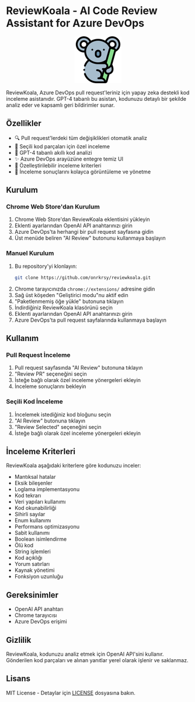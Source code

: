 # ReviewKoala - AI Code Review Assistant for Azure DevOps

<div align="center">
  <img src="images/icon128.png" alt="ReviewKoala Logo" width="128" height="128">
</div>

ReviewKoala, Azure DevOps pull request'leriniz için yapay zeka destekli kod inceleme asistanıdır. GPT-4 tabanlı bu asistan, kodunuzu detaylı bir şekilde analiz eder ve kapsamlı geri bildirimler sunar.

## Özellikler

- 🔍 Pull request'lerdeki tüm değişiklikleri otomatik analiz
- 📝 Seçili kod parçaları için özel inceleme
- 🤖 GPT-4 tabanlı akıllı kod analizi
- ✨ Azure DevOps arayüzüne entegre temiz UI
- 🎯 Özelleştirilebilir inceleme kriterleri
- 🔄 İnceleme sonuçlarını kolayca görüntüleme ve yönetme

## Kurulum


### Chrome Web Store'dan Kurulum
1. Chrome Web Store'dan ReviewKoala eklentisini yükleyin
2. Eklenti ayarlarından OpenAI API anahtarınızı girin
3. Azure DevOps'ta herhangi bir pull request sayfasına gidin
4. Üst menüde beliren "AI Review" butonunu kullanmaya başlayın

### Manuel Kurulum
1. Bu repository'yi klonlayın:
   ```bash
   git clone https://github.com/onrkrsy/reviewkoala.git
   ```
2. Chrome tarayıcınızda `chrome://extensions/` adresine gidin
3. Sağ üst köşeden "Geliştirici modu"nu aktif edin
4. "Paketlenmemiş öğe yükle" butonuna tıklayın
5. İndirdiğiniz ReviewKoala klasörünü seçin
6. Eklenti ayarlarından OpenAI API anahtarınızı girin
7. Azure DevOps'ta pull request sayfalarında kullanmaya başlayın

## Kullanım

### Pull Request İnceleme

1. Pull request sayfasında "AI Review" butonuna tıklayın
2. "Review PR" seçeneğini seçin
3. İsteğe bağlı olarak özel inceleme yönergeleri ekleyin
4. İnceleme sonuçlarını bekleyin

### Seçili Kod İnceleme

1. İncelemek istediğiniz kod bloğunu seçin
2. "AI Review" butonuna tıklayın
3. "Review Selected" seçeneğini seçin
4. İsteğe bağlı olarak özel inceleme yönergeleri ekleyin

## İnceleme Kriterleri

ReviewKoala aşağıdaki kriterlere göre kodunuzu inceler:

- Mantıksal hatalar
- Eksik bileşenler
- Loglama implementasyonu  
- Kod tekrarı
- Veri yapıları kullanımı
- Kod okunabilirliği
- Sihirli sayılar
- Enum kullanımı
- Performans optimizasyonu
- Sabit kullanımı
- Boolean isimlendirme
- Ölü kod
- String işlemleri
- Kod açıklığı
- Yorum satırları
- Kaynak yönetimi
- Fonksiyon uzunluğu



## Gereksinimler

- OpenAI API anahtarı
- Chrome tarayıcısı
- Azure DevOps erişimi

## Gizlilik

ReviewKoala, kodunuzu analiz etmek için OpenAI API'sini kullanır. Gönderilen kod parçaları ve alınan yanıtlar yerel olarak işlenir ve saklanmaz.
 

## Lisans

MIT License - Detaylar için [LICENSE](LICENSE) dosyasına bakın.
